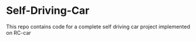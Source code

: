 # Self-Driving-Car
This repo contains code for a complete self driving car project implemented on RC-car
